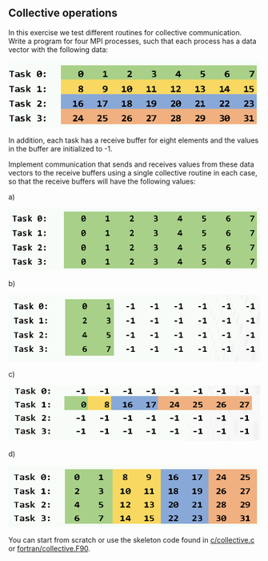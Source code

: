 ## Collective operations

In this exercise we test different routines for collective
communication. Write a program for four MPI processes, such that each
process has a data vector with the following data:

![](img/sendbuffer.png)

In addition, each task has a receive buffer for eight elements and the
values in the buffer are initialized to -1.

Implement communication that sends and receives values from these data
vectors to the receive buffers using a single collective routine in
each case, so that the receive buffers will have the following values:

a) 

![](img/bcast.png)

b) 

![](img/scatter.png)

c) 

![](img/gatherv.png)

d) 

![](img/alltoall.png)


You can start from scratch or use the skeleton code found in
[c/collective.c](c/collective.c) or
[fortran/collective.F90](fortran/collective.F90).


